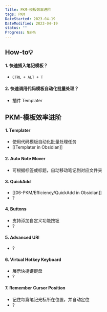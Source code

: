 ```yaml
---
Title: PKM-模板效率进阶
tags: PKM
DateStarted: 2023-04-19
DateModified: 2023-04-19
status: ""
Progress: NaN%
---
```


## How-to💡

#### 1. 快速插入笔记模板？

- `CTRL + ALT + T`

#### 2. 快速调用代码模板自动化批量处理？

- 插件 Templater

## PKM-模板效率进阶

#### 1. Templater

- 使用代码模板自动化批量处理任务
- [[Templater in Obsidian]]

#### 2. Auto Note Mover

- 可根据标签或标题，自动移动笔记到对应文件夹

#### 3. QuickAdd

- [[06-PKM/Efficiency/QuickAdd in Obsidian]]
- ?

#### 4. Buttons

- 支持添加自定义功能按钮
- ?

#### 5. Advanced URI

- ?

#### 6. Virtual Hotkey Keyboard

- 展示快捷键键盘
- ?

#### 7. Remember Cursor Position

- 记住每篇笔记光标所在位置，并自动定位
- ?
